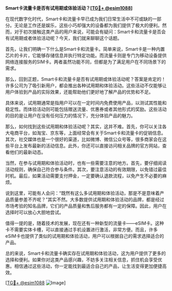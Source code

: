 **Smart卡流量卡是否有试用期或体验活动？[[TG💪+ @esim1088](https://t.me/s/esim1088)]**

在现代数字化时代，Smart卡和流量卡早已成为我们日常生活中不可或缺的一部分。无论是工作还是娱乐，这些小巧却强大的设备都为我们提供了极大的便利。然而，对于初次接触这类产品的用户来说，可能会有疑问：Smart卡和流量卡是否会有试用期或者体验活动呢？今天，我们就来聊聊这个话题。

首先，让我们明确一下什么是Smart卡和流量卡。简单来说，Smart卡是一种内置芯片的卡片，它能够存储信息并执行特定功能。而流量卡则是专门为移动设备提供网络连接服务的SIM卡。两者虽然功能不同，但都是为了满足用户在不同场景下的需求。

那么，回到正题，Smart卡和流量卡是否有试用期或体验活动呢？答案是肯定的！许多公司为了吸引新用户，都会推出各种试用期和体验活动。这些活动不仅能够让用户体验到产品的实际效果，还能帮助他们更好地了解产品的优势和不足。

具体来说，试用期通常是指用户可以在一定时间内免费使用产品，以测试其性能和稳定性。而体验活动则可能包括赠送流量、优惠券或者其他形式的奖励。这些活动的目的是让用户在没有任何压力的情况下，充分体验产品的魅力。

那么，如何找到这些试用期和体验活动呢？其实，这并不难。首先，你可以关注各大电商平台，如淘宝、京东等，上面经常会有关于Smart卡和流量卡的促销信息。其次，社交媒体也是一个很好的渠道，比如微博、微信公众号等，很多商家会在这些平台上发布最新的活动信息。此外，你还可以直接访问相关品牌的官方网站，查看他们的最新动态。

当然，在参与试用期和体验活动时，也有一些需要注意的地方。首先，要仔细阅读活动规则，确保自己符合参与条件。其次，要注意活动的有效期限，以免错过最佳时机。最后，如果活动需要支付押金，一定要确认退款流程，以免产生不必要的麻烦。

说到这里，可能有人会问：“既然有这么多试用期和体验活动，那是不是意味着产品质量参差不齐呢？”其实不然。大多数提供试用期和体验活动的品牌，都是经过市场考验的知名品牌，它们的产品质量和售后服务都有一定的保障。因此，用户在选择时可以放心大胆地尝试。

值得一提的是，随着技术的发展，现在还有一种新型的流量卡——eSIM卡。这种卡不需要实体卡槽，可以直接通过手机设置进行激活，非常方便。而且，许多eSIM卡也提供了类似的试用期和体验活动，用户可以根据自己的需求选择适合的产品。

总的来说，Smart卡和流量卡确实存在试用期和体验活动，这为用户提供了更多的选择和便利。如果你对这类产品感兴趣，不妨多关注相关信息，抓住机会享受优惠。相信通过这些活动，你一定能找到最适合自己的产品，让生活变得更加便捷高效。

[[TG💪+ @esim1088](https://t.me/s/esim1088) ![Image](https://i.postimg.cc/4NQfJmqS/Snipaste-2025-05-13-00-14-12.png)]